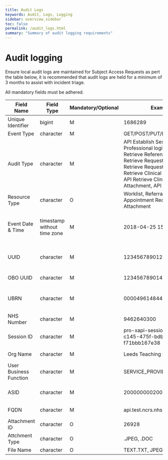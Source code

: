 ```yaml
---
title: Audit Logs
keywords: Audit, Logs, Logging
sidebar: overview_sidebar
toc: false
permalink: /audit_logs.html
summary: "Summary of audit logging requirements"
---
```


# Audit logging

Ensure local audit logs are maintained for Subject Access Requests as pert the table below, it is recommended that audit logs are held for a minimum of 3 months to assist with incident triage.  

All mandatory fields must be adhered.

| Field Name | Field Type | Mandatory/Optional | Example | Comments |
| ---------- | ---------- | ------------------ | ------- | -------- |
| Unique Identifier | bigint | M | 1686289 |  |
| Event Type | character  | M | GET/POST/PUT/DELETE |  |
| Audit Type | character  | M | API Establish Session, Professional login attempt, API Retrieve Reference Data, API Retrieve Request List, API Retrieve Request Summary, API Retrieve Clinical Information, API Retrieve Clinical Attachment, API Close Session |  |
| Resource Type | character  | O | Worklist, Referral Request, Appointment Request, Clinical Attachment |  |
| Event Date & Time | timestamp without time zone | M | 2018-04-25 15:57:05.745 | yyyy-MM-dd HH:mm:ss.SSS format. All dates must be stored in UTC |
| UUID  | character  | M | 123456789012 | 12 digit Unique User Identifier of the smartcard |
| OBO UUID | character  | M | 123456789014 | On Behalf Of UUID |
| UBRN | character  | M | 000049614844 | Unique Booking Reference Number |
| NHS Number | character  | M | 9462640300 |  |
| Session ID | character  | M | pro-xapi-session_38dbf5e1-c145-475f-bdbc-f71bbb167e38 |  |
| Org Name | character  | M | Leeds Teaching Hospital | Organisation Name  |
| User Business Function | character  | M | SERVICE_PROVIDER_CLINICIAN | B0247, B0001 |
| ASID | character  | M | 200000000200 | Acrredited System Identifier |
| FQDN | character  | M | api.test.ncrs.nhs.uk | Fully Qualified Domain Name |
| Attachment ID | character  | O | 26928 |  |
| Attchment Type | character  | O | .JPEG, .DOC |  |
| File Name | character  | O | TEXT.TXT, JPEG.JPG |  |
